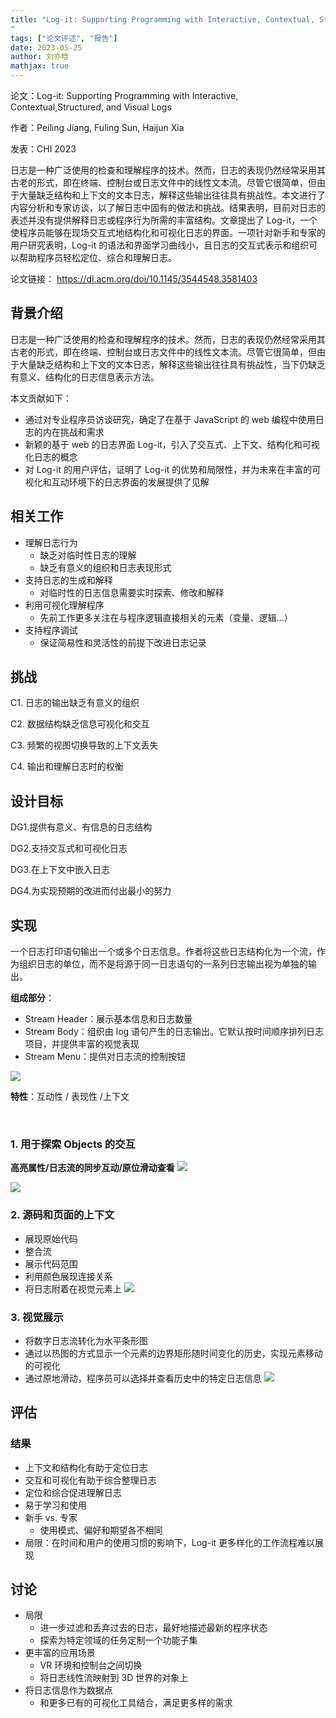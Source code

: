 ```yaml
---
title: "Log-it: Supporting Programming with Interactive, Contextual, Structured, and Visual Logs
"
tags: ["论文评述", "报告"]
date: 2023-05-25
author: 刘亦晗
mathjax: true
---
```


论文：Log-it: Supporting Programming with Interactive, Contextual,Structured, and Visual Logs

作者：Peiling Jiang, Fuling Sun, Haijun Xia

发表：CHI 2023

日志是一种广泛使用的检查和理解程序的技术。然而，日志的表现仍然经常采用其古老的形式，即在终端、控制台或日志文件中的线性文本流。尽管它很简单，但由于大量缺乏结构和上下文的文本日志，解释这些输出往往具有挑战性。本文进行了内容分析和专家访谈，以了解日志中固有的做法和挑战。结果表明，目前对日志的表述并没有提供解释日志或程序行为所需的丰富结构。文章提出了 Log-it，一个使程序员能够在现场交互式地结构化和可视化日志的界面。一项针对新手和专家的用户研究表明，Log-it 的语法和界面学习曲线小，且日志的交互式表示和组织可以帮助程序员轻松定位、综合和理解日志。

论文链接： https://dl.acm.org/doi/10.1145/3544548.3581403

## 背景介绍

日志是一种广泛使用的检查和理解程序的技术。然而，日志的表现仍然经常采用其古老的形式，即在终端、控制台或日志文件中的线性文本流。尽管它很简单，但由于大量缺乏结构和上下文的文本日志，解释这些输出往往具有挑战性，当下仍缺乏有意义、结构化的日志信息表示方法。

本文贡献如下：

- 通过对专业程序员访谈研究，确定了在基于 JavaScript 的 web 编程中使用日志的内在挑战和需求
- 新颖的基于 web 的日志界面 Log-it，引入了交互式、上下文、结构化和可视化日志的概念
- 对 Log-it 的用户评估，证明了 Log-it 的优势和局限性，并为未来在丰富的可视化和互动环境下的日志界面的发展提供了见解

## 相关工作

- 理解日志行为
  - 缺乏对临时性日志的理解
  - 缺乏有意义的组织和日志表现形式
- 支持日志的生成和解释
  - 对临时性的日志信息需要实时探索、修改和解释
- 利用可视化理解程序
  - 先前工作更多关注在与程序逻辑直接相关的元素（变量、逻辑...）
- 支持程序调试
  - 保证简易性和灵活性的前提下改进日志记录

## 挑战

C1. 日志的输出缺乏有意义的组织

C2. 数据结构缺乏信息可视化和交互

C3. 频繁的视图切换导致的上下文丢失

C4. 输出和理解日志时的权衡

## 设计目标

DG1.提供有意义、有信息的日志结构

DG2.支持交互式和可视化日志

DG3.在上下文中嵌入日志

DG4.为实现预期的改进而付出最小的努力

## 实现

一个日志打印语句输出一个或多个日志信息。作者将这些日志结构化为一个流，作为组织日志的单位，而不是将源于同一日志语句的一系列日志输出视为单独的输出。

**组成部分**：

- Stream Header：展示基本信息和日志数量
- Stream Body：组织由 log 语句产生的日志输出。它默认按时间顺序排列日志项目，并提供丰富的视觉表现
- Stream Menu：提供对日志流的控制按钮

![](./pic1.png)

**特性**：互动性 / 表现性 /上下文

<br />

### 1. 用于探索 Objects 的交互

**高亮属性/日志流的同步互动/原位滑动查看**
![](./pic2.png)

![](./pic3.png)

### 2. 源码和页面的上下文

- 展现原始代码
- 整合流
- 展示代码范围
- 利用颜色展现连接关系
- 将日志附着在视觉元素上
  ![](./pic4.png)

### 3. 视觉展示

- 将数字日志流转化为水平条形图
- 通过以热图的方式显示一个元素的边界矩形随时间变化的历史，实现元素移动的可视化
- 通过原地滑动，程序员可以选择并查看历史中的特定日志信息
  ![](./pic5.png)

## 评估

### 结果

- 上下文和结构化有助于定位日志
- 交互和可视化有助于综合整理日志
- 定位和综合促进理解日志
- 易于学习和使用
- 新手 vs. 专家
  - 使用模式、偏好和期望各不相同
- 局限：在时间和用户的使用习惯的影响下，Log-it 更多样化的工作流程难以展现

## 讨论

- 局限
  - 进一步过滤和丢弃过去的日志，最好地描述最新的程序状态
  - 探索为特定领域的任务定制一个功能子集
- 更丰富的应用场景
  - VR 环境和控制台之间切换
  - 将日志线性流映射到 3D 世界的对象上
- 将日志信息作为数据点
  - 和更多已有的可视化工具结合，满足更多样的需求
